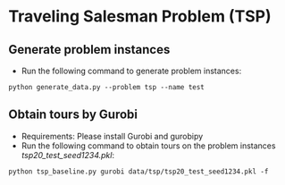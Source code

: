# Traveling Salesman Problem (TSP)
## Generate problem instances
* Run the following command to generate problem instances:
```
python generate_data.py --problem tsp --name test
```
## Obtain tours by Gurobi
* Requirements: Please install Gurobi and gurobipy
* Run the following command to obtain tours on the problem instances *tsp20_test_seed1234.pkl*:
```
python tsp_baseline.py gurobi data/tsp/tsp20_test_seed1234.pkl -f
```
